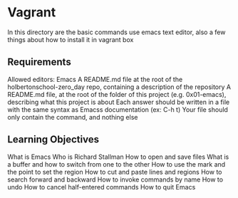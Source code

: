 # Vagrant

In this directory are the basic commands use emacs text editor, also a few things about how to install it in vagrant box

## Requirements

Allowed editors: Emacs
A README.md file at the root of the holbertonschool-zero_day repo, containing a description of the repository
A README.md file, at the root of the folder of this project (e.g. 0x01-emacs), describing what this project is about
Each answer should be written in a file with the same syntax as Emacss documentation (ex: C-h t)
Your file should only contain the command, and nothing else

## Learning Objectives

What is Emacs
Who is Richard Stallman
How to open and save files
What is a buffer and how to switch from one to the other
How to use the mark and the point to set the region
How to cut and paste lines and regions
How to search forward and backward
How to invoke commands by name
How to undo
How to cancel half-entered commands
How to quit Emacs